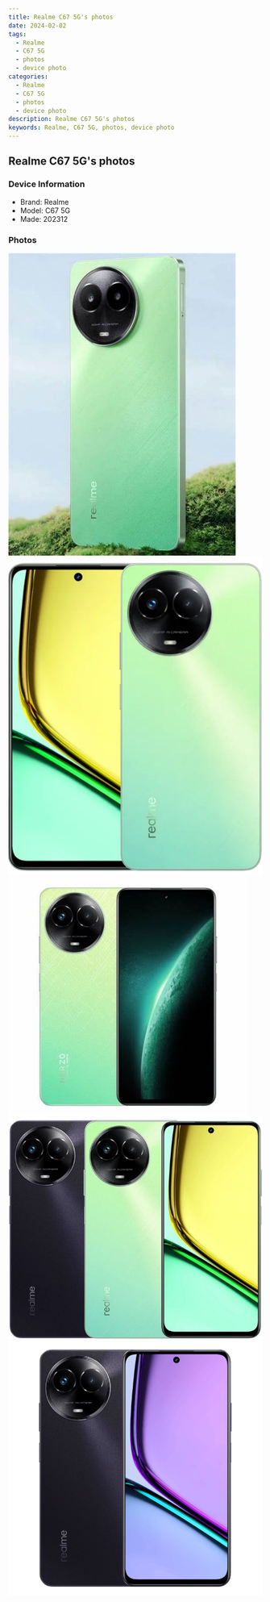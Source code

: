 ```yaml
---
title: Realme C67 5G's photos
date: 2024-02-02
tags: 
  - Realme
  - C67 5G
  - photos
  - device photo
categories: 
  - Realme
  - C67 5G
  - photos
  - device photo
description: Realme C67 5G's photos
keywords: Realme, C67 5G, photos, device photo
---
```


## Realme C67 5G's photos

### Device Information

- Brand: Realme
- Model: C67 5G
- Made: 202312

### Photos

![/images/best-assets/devices/realme/realme-c67-5g/1.jpg](/images/best-assets/devices/realme/realme-c67-5g/1.jpg)
![/images/best-assets/devices/realme/realme-c67-5g/2.jpg](/images/best-assets/devices/realme/realme-c67-5g/2.jpg)
![/images/best-assets/devices/realme/realme-c67-5g/3.jpg](/images/best-assets/devices/realme/realme-c67-5g/3.jpg)
![/images/best-assets/devices/realme/realme-c67-5g/4.jpg](/images/best-assets/devices/realme/realme-c67-5g/4.jpg)
![/images/best-assets/devices/realme/realme-c67-5g/5.jpg](/images/best-assets/devices/realme/realme-c67-5g/5.jpg)
